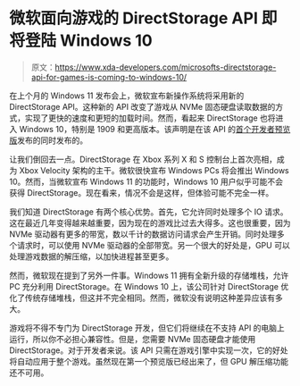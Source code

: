 # 微软面向游戏的 DirectStorage API 即将登陆 Windows 10

> 原文：<https://www.xda-developers.com/microsofts-directstorage-api-for-games-is-coming-to-windows-10/>

在上个月的 Windows 11 发布会上，微软宣布新操作系统将采用新的 DirectStorage API。这种新的 API 改变了游戏从 NVMe 固态硬盘读取数据的方式，实现了更快的速度和更短的加载时间。然而，看起来 DirectStorage 也将进入 Windows 10，特别是 1909 和更高版本。该声明是在该 API 的[首个开发者预览版](https://devblogs.microsoft.com/directx/directstorage-developer-preview-now-available/)发布的同时发布的。

让我们倒回去一点。DirectStorage 在 Xbox 系列 X 和 S 控制台上首次亮相，成为 Xbox Velocity 架构的主干。微软很快宣布 Windows PCs 将会推出 Windows 10。然而，当微软宣布 Windows 11 的功能时，Windows 10 用户似乎可能不会获得 DirectStorage。现在看来，情况不会是这样，但体验可能不完全一样。

我们知道 DirectStorage 有两个核心优势。首先，它允许同时处理多个 IO 请求。这在最近几年变得越来越重要，因为现在的游戏比过去大得多。这也很重要，因为 NVMe 驱动器有更多的带宽，数以千计的数据访问请求会产生开销。同时处理多个请求时，可以使用 NVMe 驱动器的全部带宽。另一个很大的好处是，GPU 可以处理游戏数据的解压缩，以加快进程甚至更多。

然而，微软现在提到了另外一件事。Windows 11 拥有全新升级的存储堆栈，允许 PC 充分利用 DirectStorage。在 Windows 10 上，该公司针对 DirectStorage 优化了传统存储堆栈，但这并不完全相同。然而，微软没有说明这种差异应该有多大。

游戏将不得不专门为 DirectStorage 开发，但它们将继续在不支持 API 的电脑上运行，所以你不必担心兼容性。但是，您需要 NVMe 固态硬盘才能使用 DirectStorage。对于开发者来说。该 API 只需在游戏引擎中实现一次，它的好处将自动应用于整个游戏。虽然现在第一个预览版已经出来了，但 GPU 解压缩功能还不可用。